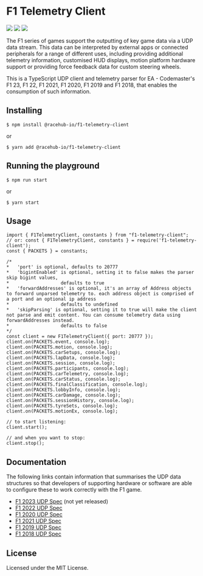 # F1 Telemetry Client

<img src="https://img.shields.io/npm/v/@racehub-io/f1-telemetry-client.svg"> <img  src="https://img.shields.io/github/license/racehub-io/f1-telemetry-client.svg"> <a  href="https://snyk.io/test/github/racehub-io/f1-telemetry-client?targetFile=package.json"><a  href="https://github.com/google/gts"><img  src='https://img.shields.io/badge/code%20style-google-blueviolet.svg'></a>

The F1 series of games support the outputting of key game data via a UDP data stream. This data can be interpreted by external apps or connected peripherals for a range of different uses, including providing additional telemetry information, customised HUD displays, motion platform hardware support or providing force feedback data for custom steering wheels.

This is a TypeScript UDP client and telemetry parser for EA - Codemaster's F1 23, F1 22, F1 2021, F1 2020, F1 2019 and F1 2018, that enables the consumption of such information.

## Installing

```
$ npm install @racehub-io/f1-telemetry-client
```

or

```
$ yarn add @racehub-io/f1-telemetry-client
```

## Running the playground

```
$ npm run start
```

or

```
$ yarn start
```

## Usage

```
import { F1TelemetryClient, constants } from "f1-telemetry-client";
// or: const { F1TelemetryClient, constants } = require('f1-telemetry-client');
const { PACKETS } = constants;

/*
*   'port' is optional, defaults to 20777
*   'bigintEnabled' is optional, setting it to false makes the parser skip bigint values,
*                   defaults to true
*   'forwardAddresses' is optional, it's an array of Address objects to forward unparsed telemetry to. each address object is comprised of a port and an optional ip address
*                   defaults to undefined
*   'skipParsing' is optional, setting it to true will make the client not parse and emit content. You can consume telemetry data using forwardAddresses instead.
*                   defaults to false
*/
const client = new F1TelemetryClient({ port: 20777 });
client.on(PACKETS.event, console.log);
client.on(PACKETS.motion, console.log);
client.on(PACKETS.carSetups, console.log);
client.on(PACKETS.lapData, console.log);
client.on(PACKETS.session, console.log);
client.on(PACKETS.participants, console.log);
client.on(PACKETS.carTelemetry, console.log);
client.on(PACKETS.carStatus, console.log);
client.on(PACKETS.finalClassification, console.log);
client.on(PACKETS.lobbyInfo, console.log);
client.on(PACKETS.carDamage, console.log);
client.on(PACKETS.sessionHistory, console.log);
client.on(PACKETS.tyreSets, console.log);
client.on(PACKETS.motionEx, console.log);

// to start listening:
client.start();

// and when you want to stop:
client.stop();
```

## Documentation

The following links contain information that summarises the UDP data structures so that developers of supporting hardware or software are able to configure these to work correctly with the F1 game.

- [F1 2023 UDP Spec](https://answers.ea.com/t5/General-Discussion/F1-23-UDP-Specification/td-p/12632888) (not yet released)
- [F1 2022 UDP Spec](https://answers.ea.com/t5/General-Discussion/F1-22-UDP-Specification/td-p/11551274)
- [F1 2020 UDP Spec](https://forums.codemasters.com/topic/50942-f1-2020-udp-specification/)  
- [F1 2021 UDP Spec](https://forums.codemasters.com/topic/80231-f1-2021-udp-specification/)  
- [F1 2019 UDP Spec](https://forums.codemasters.com/topic/44592-f1-2019-udp-specification/)  
- [F1 2018 UDP Spec](https://forums.codemasters.com/discussion/136948/f1-2018-udp-specification)

## License

Licensed under the MIT License.
